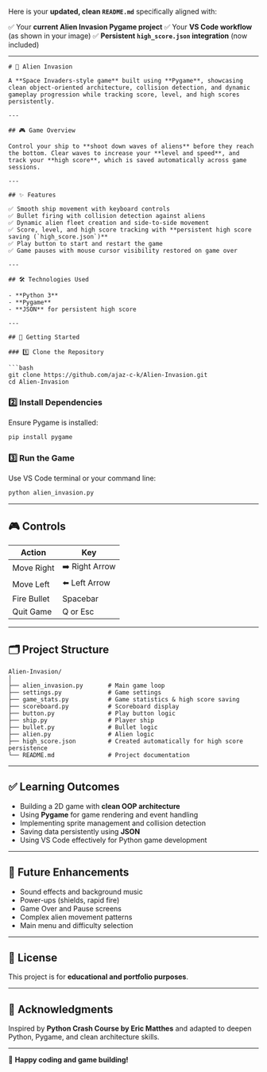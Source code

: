 Here is your **updated, clean `README.md`** specifically aligned with:

✅ Your **current Alien Invasion Pygame project**
✅ Your **VS Code workflow** (as shown in your image)
✅ **Persistent `high_score.json` integration** (now included)

---

````
# 🚀 Alien Invasion

A **Space Invaders-style game** built using **Pygame**, showcasing clean object-oriented architecture, collision detection, and dynamic gameplay progression while tracking score, level, and high scores persistently.

---

## 🎮 Game Overview

Control your ship to **shoot down waves of aliens** before they reach the bottom. Clear waves to increase your **level and speed**, and track your **high score**, which is saved automatically across game sessions.

---

## ✨ Features

✅ Smooth ship movement with keyboard controls  
✅ Bullet firing with collision detection against aliens  
✅ Dynamic alien fleet creation and side-to-side movement  
✅ Score, level, and high score tracking with **persistent high score saving (`high_score.json`)**  
✅ Play button to start and restart the game  
✅ Game pauses with mouse cursor visibility restored on game over

---

## 🛠️ Technologies Used

- **Python 3**
- **Pygame**
- **JSON** for persistent high score

---

## 🚀 Getting Started

### 1️⃣ Clone the Repository

```bash
git clone https://github.com/ajaz-c-k/Alien-Invasion.git
cd Alien-Invasion
````

### 2️⃣ Install Dependencies

Ensure Pygame is installed:

```bash
pip install pygame
```

### 3️⃣ Run the Game

Use VS Code terminal or your command line:

```bash
python alien_invasion.py
```

---

## 🎮 Controls

| Action      | Key            |
| ----------- | -------------- |
| Move Right  | ➡️ Right Arrow |
| Move Left   | ⬅️ Left Arrow  |
| Fire Bullet | Spacebar       |
| Quit Game   | Q or Esc       |

---

## 🗂️ Project Structure

```
Alien-Invasion/
│
├── alien_invasion.py       # Main game loop
├── settings.py             # Game settings
├── game_stats.py           # Game statistics & high score saving
├── scoreboard.py           # Scoreboard display
├── button.py               # Play button logic
├── ship.py                 # Player ship
├── bullet.py               # Bullet logic
├── alien.py                # Alien logic
├── high_score.json         # Created automatically for high score persistence
└── README.md               # Project documentation
```

---

## ✅ Learning Outcomes

* Building a 2D game with **clean OOP architecture**
* Using **Pygame** for game rendering and event handling
* Implementing sprite management and collision detection
* Saving data persistently using **JSON**
* Using VS Code effectively for Python game development

---

## 🌟 Future Enhancements

* Sound effects and background music
* Power-ups (shields, rapid fire)
* Game Over and Pause screens
* Complex alien movement patterns
* Main menu and difficulty selection

---

## 📜 License

This project is for **educational and portfolio purposes**.

---

## 🤝 Acknowledgments

Inspired by **Python Crash Course by Eric Matthes** and adapted to deepen Python, Pygame, and clean architecture skills.

---

👾 **Happy coding and game building!**

